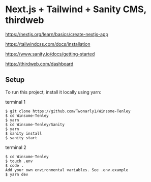 # Next.js + Tailwind + Sanity CMS, thirdweb

https://nextjs.org/learn/basics/create-nextjs-app

https://tailwindcss.com/docs/installation

https://www.sanity.io/docs/getting-started

https://thirdweb.com/dashboard


## Setup
To run this project, install it locally using yarn:

terminal 1

```
$ git clone https://github.com/Twonarly1/Winsome-Tenley
$ cd Winsome-Tenley
$ yarn
$ cd Winsome-Tenley/Sanity
$ yarn
$ sanity install
$ sanity start
```
terminal 2

```
$ cd Winsome-Tenley
$ touch .env
$ code .
Add your own environmental variables. See .env.example
$ yarn dev
```

